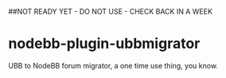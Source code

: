 ##NOT READY YET - DO NOT USE - CHECK BACK IN A WEEK

nodebb-plugin-ubbmigrator
=========================

UBB to NodeBB forum migrator, a one time use thing, you know.
